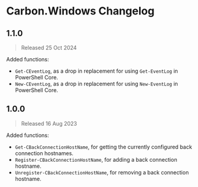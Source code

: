 
# Carbon.Windows Changelog

## 1.1.0

> Released 25 Oct 2024

Added functions:

* `Get-CEventLog`, as a drop in replacement for using `Get-EventLog` in PowerShell Core.
* `New-CEventLog`, as a drop in replacement for using `New-EventLog` in PowerShell Core.

## 1.0.0

> Released 16 Aug 2023

Added functions:

* `Get-CBackConnectionHostName`, for getting the currently configured back connection hostnames.
* `Register-CBackConnectionHostName`, for adding a back connection hostname.
* `Unregister-CBackConnectionHostName`, for removing a back connection hostname.
